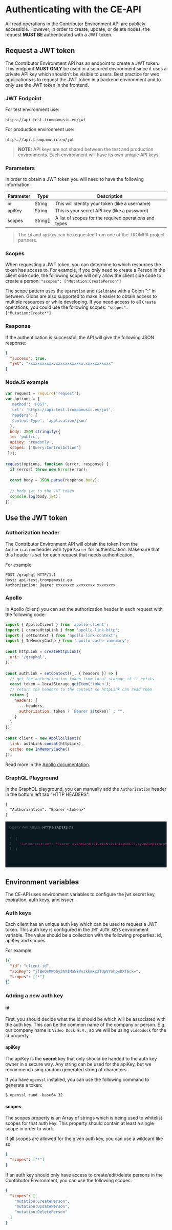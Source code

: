 
# Authenticating with the CE-API  
  
All read operations in the Contributor Environment API are publicly accessible. However, in order to create, update, or delete nodes, the request **MUST BE** authenticated with a JWT token.

## Request a JWT token

The Contributor Environment API has an endpoint to create a JWT token. This endpoint **MUST ONLY** be used in a secured environment since it uses a private API key which shouldn't be visible to users. Best practice for web applications is to request the JWT token in a backend environment and to only use the JWT token in the frontend.

### JWT Endpoint

For test environment use:

`https://api-test.trompamusic.eu/jwt`

For production environment use:

`https://api.trompamusic.eu/jwt`

> **NOTE:** API keys are not shared between the test and production environments. Each environment will have its own unique API keys.

### Parameters

In order to obtain a JWT token you will need to have the following information:

| Parameter | Type | Description |
| -- | -- | -- |
| id | String | This will identity your token (like a username) |
| apiKey | String | This is your secret API key (like a password) |
| scopes | String[] | A list of scopes for the required operations and types |

> The `id` and `apiKey` can be requested from one of the TROMPA project partners.

### Scopes

When requesting a JWT token, you can determine to which resources the token has access to. For example, if you only need to create a Person in the client side code, the following scope will only allow the client side code to create a person: `"scopes": ["Mutation:CreatePerson"]` 

The scope pattern uses the `Operation` and `Fieldname` with a Colon ":" in between. Globs are also supported to make it easier to obtain access to multiple resources or while developing. If you need access to all `Create` operations, you could use the following scopes: `"scopes": ["Mutation:Create*"]`

### Response

If the authentication is successfull the API will give the following JSON response:

```json
{
  "success": true,
  "jwt": "xxxxxxxxxxx.xxxxxxxxxxxx.xxxxxxxxxxx"
}
```

### NodeJS example

```js
var request = require('request');  
var options = {  
  'method': 'POST',  
  'url': 'https://api-test.trompamusic.eu/jwt',  
  'headers': {  
  'Content-Type': 'application/json'  
  },
  body: JSON.stringify({  
  id: 'public',  
  apiKey: 'readonly',  
  scopes: ['Query:ControlAction']  
 })};  
  
request(options, function (error, response) {  
  if (error) throw new Error(error);  
  
  const body = JSON.parse(response.body);  
  
  // body.jwt is the JWT token
  console.log(body.jwt);  
});

```

## Use the JWT token

### Authorization header

The Contributor Environment API will obtain the token from the `Authorization` header with type `Bearer` for authentication. Make sure that this header is set for each request that needs authentication.

For example:

```
POST /graphql HTTP/1.1
Host: api-test.trompamusic.eu
Authorization: Bearer xxxxxxxx.xxxxxxxx.xxxxxxxx
```

### Apollo

In Apollo (client) you can set the authorization header in each request with the following code:

```js
import { ApolloClient } from 'apollo-client';
import { createHttpLink } from 'apollo-link-http';
import { setContext } from 'apollo-link-context';
import { InMemoryCache } from 'apollo-cache-inmemory';

const httpLink = createHttpLink({
  uri: '/graphql',
});

const authLink = setContext((_, { headers }) => {
  // get the authentication token from local storage if it exists
  const token = localStorage.getItem('token');
  // return the headers to the context so httpLink can read them
  return {
    headers: {
      ...headers,
      authorization: token ? `Bearer ${token}` : "",
    }
  }
});

const client = new ApolloClient({
  link: authLink.concat(httpLink),
  cache: new InMemoryCache()
});
```

Read more in the [Apollo documentation](https://www.apollographql.com/docs/react/networking/authentication/#header).

### GraphQL Playground

In the GraphQL playground, you can manually add the `Authorization` header in the bottom left tab "HTTP HEADERS".

```
{
  "Authorization": "Bearer <token>"
}
```

![GraphQL Headers](../img/graphql-headers.png)

## Environment variables

The CE-API uses environment variables to configure the jwt secret key, expiration, auth keys, and issuer.

### Auth keys

Each client has an unique auth key which can be used to request a JWT token. This auth key is configured in the `JWT_AUTH_KEYS` environment variable. The value should be a collection with the following properties: id, apiKey and scopes.

For example:

```json
[{ 
  "id": "client-id", 
  "apiKey": "jfBeQsMWo5y3AX1MaN8Vvzkkmkx2TUpVYohpwDXf6ck=",   
  "scopes": ["*"]
}]
```

### Adding a new auth key

#### id

First, you should decide what the id should be which will be associated with the auth key. This can be the common name of the company or person. E.g. our company name is `Video Dock B.V.`, so we will be using `videodock` for the id property.

#### apiKey

The apiKey is the **secret** key that only should be handed to the auth key owner in a secure way. Any string can be used for the apiKey, but we recommend using random generated string of characters. 

If you have `openssl` installed, you can use the following command to generate a token: 

```shell script
$ openssl rand -base64 32
```

#### scopes

The scopes property is an Array of strings which is being used to whitelist scopes for that auth key. This property should contain at least a single scope in order to work.

If all scopes are allowed for the given auth key, you can use a wildcard like so:

```json
{
  "scopes": ["*"]
}
```

If an auth key should only have access to create/edit/delete persons in the Contributor Environment, you can use the following scopes:

```json
{
  "scopes": [
    "mutation:CreatePerson",
    "mutation:UpdatePerson",
    "mutation:DeletePerson"
  ]
}
``` 
